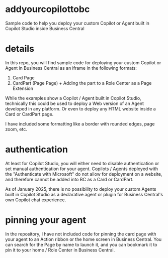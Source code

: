# addyourcopilottobc
Sample code to help you deploy your custom Copilot or Agent built in Copilot Studio inside Business Central

# details
In this repo, you will find sample code for deploying your custom Copilot or Agent in Business Central as an iframe in the following formats:
1. Card Page
2. CardPart (Page Page) + Adding the part to a Role Center as a Page Extension

While the examples show a Copilot / Agent built in Copilot Studio, technically this could be used to deploy a Web version of an Agent developed in any platform. Or even to deploy any HTML website inside a Card or CardPart page.

I have included some formatting like a border with rounded edges, page zoom, etc.

# authentication
At least for Copilot Studio, you will either need to disable authentication or set manual authentication for your agent. Copilots / Agents deployed with the "Authenticate with Microsoft" do not allow for deployment on a website, and therefore cannot be added into BC as a Card or CardPart. 

As of January 2025, there is no possibility to deploy your custom Agents built in Copilot Studio as a declarative agent or plugin for Business Central's own Copilot chat experience.

# pinning your agent
In the repository, I have not included code for pinning the card page with your agent to an Action ribbon or the home screen in Business Central. You can search for the Page by name to launch it, and you can bookmark it to pin it to your home / Role Center in Business Central.
